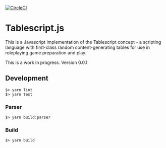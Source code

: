 [![CircleCI](https://circleci.com/gh/Tablescript/tablescript.js/tree/master.svg?style=svg)](https://circleci.com/gh/Tablescript/tablescript.js/tree/master)

# Tablescript.js

This is a Javascript implementation of the Tablescript concept - a scripting language with first-class random content-generating tables for use in roleplaying game preparation and play.

This is a work in progress. Version 0.0.1.

## Development

    $> yarn lint
    $> yarn test

### Parser

    $> yarn build:parser

### Build

    $> yarn build
